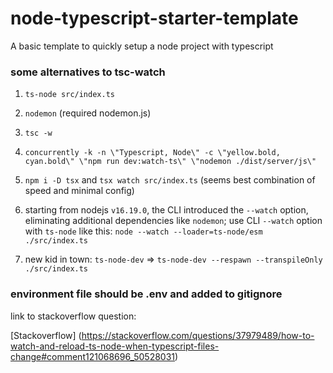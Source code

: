 # node-typescript-starter-template

A basic template to quickly setup a node project with typescript

### some alternatives to tsc-watch

1. `ts-node src/index.ts`
2. `nodemon` (required nodemon.js)
3. `tsc -w`
4. `concurrently -k -n \"Typescript, Node\" -c \"yellow.bold, cyan.bold\" \"npm run dev:watch-ts\" \"nodemon ./dist/server/js\"`

5. `npm i -D tsx` and `tsx watch src/index.ts` (seems best combination of speed and minimal config)
6. starting from nodejs `v16.19.0`, the CLI introduced the `--watch` option, eliminating additional dependencies like `nodemon`; use CLI `--watch` option with `ts-node` like this: `node --watch --loader=ts-node/esm ./src/index.ts`
7. new kid in town: `ts-node-dev` => `ts-node-dev --respawn --transpileOnly ./src/index.ts`

### environment file should be .env and added to gitignore

link to stackoverflow question:

[Stackoverflow] (https://stackoverflow.com/questions/37979489/how-to-watch-and-reload-ts-node-when-typescript-files-change#comment121068696_50528031)
